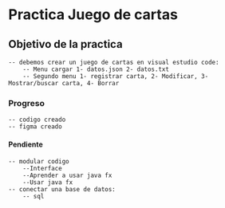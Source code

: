 # Practica Juego de cartas

## Objetivo de la practica
    -- debemos crear un juego de cartas en visual estudio code:
        -- Menu cargar 1- datos.json 2- datos.txt
        -- Segundo menu 1- registrar carta, 2- Modificar, 3- Mostrar/buscar carta, 4- Borrar
### Progreso
    -- codigo creado
    -- figma creado
#### Pendiente
    -- modular codigo
        --Interface
        --Aprender a usar java fx
        --Usar java fx
    -- conectar una base de datos:
        -- sql